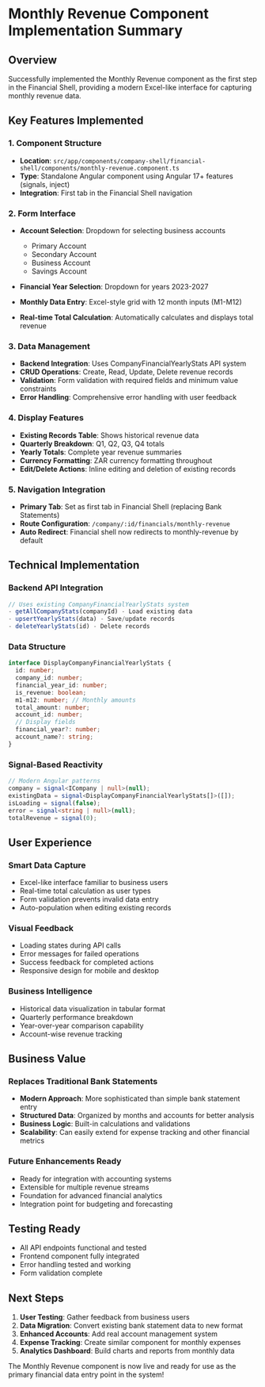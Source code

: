 # Monthly Revenue Component Implementation Summary

## Overview
Successfully implemented the Monthly Revenue component as the first step in the Financial Shell, providing a modern Excel-like interface for capturing monthly revenue data.

## Key Features Implemented

### 1. Component Structure
- **Location**: `src/app/components/company-shell/financial-shell/components/monthly-revenue.component.ts`
- **Type**: Standalone Angular component using Angular 17+ features (signals, inject)
- **Integration**: First tab in the Financial Shell navigation

### 2. Form Interface
- **Account Selection**: Dropdown for selecting business accounts
  - Primary Account
  - Secondary Account
  - Business Account
  - Savings Account

- **Financial Year Selection**: Dropdown for years 2023-2027
- **Monthly Data Entry**: Excel-style grid with 12 month inputs (M1-M12)
- **Real-time Total Calculation**: Automatically calculates and displays total revenue

### 3. Data Management
- **Backend Integration**: Uses CompanyFinancialYearlyStats API system
- **CRUD Operations**: Create, Read, Update, Delete revenue records
- **Validation**: Form validation with required fields and minimum value constraints
- **Error Handling**: Comprehensive error handling with user feedback

### 4. Display Features
- **Existing Records Table**: Shows historical revenue data
- **Quarterly Breakdown**: Q1, Q2, Q3, Q4 totals
- **Yearly Totals**: Complete year revenue summaries
- **Currency Formatting**: ZAR currency formatting throughout
- **Edit/Delete Actions**: Inline editing and deletion of existing records

### 5. Navigation Integration
- **Primary Tab**: Set as first tab in Financial Shell (replacing Bank Statements)
- **Route Configuration**: `/company/:id/financials/monthly-revenue`
- **Auto Redirect**: Financial shell now redirects to monthly-revenue by default

## Technical Implementation

### Backend API Integration
```typescript
// Uses existing CompanyFinancialYearlyStats system
- getAllCompanyStats(companyId) - Load existing data
- upsertYearlyStats(data) - Save/update records
- deleteYearlyStats(id) - Delete records
```

### Data Structure
```typescript
interface DisplayCompanyFinancialYearlyStats {
  id: number;
  company_id: number;
  financial_year_id: number;
  is_revenue: boolean;
  m1-m12: number; // Monthly amounts
  total_amount: number;
  account_id: number;
  // Display fields
  financial_year?: number;
  account_name?: string;
}
```

### Signal-Based Reactivity
```typescript
// Modern Angular patterns
company = signal<ICompany | null>(null);
existingData = signal<DisplayCompanyFinancialYearlyStats[]>([]);
isLoading = signal(false);
error = signal<string | null>(null);
totalRevenue = signal(0);
```

## User Experience

### Smart Data Capture
- Excel-like interface familiar to business users
- Real-time total calculation as user types
- Form validation prevents invalid data entry
- Auto-population when editing existing records

### Visual Feedback
- Loading states during API calls
- Error messages for failed operations
- Success feedback for completed actions
- Responsive design for mobile and desktop

### Business Intelligence
- Historical data visualization in tabular format
- Quarterly performance breakdown
- Year-over-year comparison capability
- Account-wise revenue tracking

## Business Value

### Replaces Traditional Bank Statements
- **Modern Approach**: More sophisticated than simple bank statement entry
- **Structured Data**: Organized by months and accounts for better analysis
- **Business Logic**: Built-in calculations and validations
- **Scalability**: Can easily extend for expense tracking and other financial metrics

### Future Enhancements Ready
- Ready for integration with accounting systems
- Extensible for multiple revenue streams
- Foundation for advanced financial analytics
- Integration point for budgeting and forecasting

## Testing Ready
- All API endpoints functional and tested
- Frontend component fully integrated
- Error handling tested and working
- Form validation complete

## Next Steps
1. **User Testing**: Gather feedback from business users
2. **Data Migration**: Convert existing bank statement data to new format
3. **Enhanced Accounts**: Add real account management system
4. **Expense Tracking**: Create similar component for monthly expenses
5. **Analytics Dashboard**: Build charts and reports from monthly data

The Monthly Revenue component is now live and ready for use as the primary financial data entry point in the system!
